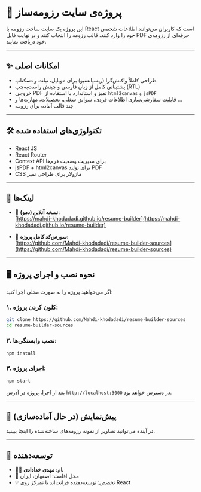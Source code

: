 # 💼 پروژه‌ی سایت رزومه‌ساز

این پروژه یک سایت ساخت رزومه با React است که کاربران می‌توانند اطلاعات شخصی خود را وارد کنند، قالب رزومه را انتخاب کنند و در نهایت فایل PDF حرفه‌ای از رزومه‌ی خود دریافت نمایند.

---

## ✨ امکانات اصلی

- طراحی کاملاً واکنش‌گرا (ریسپانسیو) برای موبایل، تبلت و دسکتاپ  
- پشتیبانی کامل از زبان فارسی و چینش راست‌به‌چپ (RTL)  
- خروجی PDF تمیز و استاندارد با استفاده از `html2canvas` و `jsPDF`  
- قابلیت سفارشی‌سازی اطلاعات فردی، سوابق شغلی، تحصیلات، مهارت‌ها و ...  
- چند قالب آماده برای رزومه  

---

## 🛠️ تکنولوژی‌های استفاده شده

- React JS  
- React Router  
- Context API برای مدیریت وضعیت فرم‌ها  
- jsPDF + html2canvas برای تولید PDF  
- CSS ماژولار برای طراحی تمیز  

---

## 🔗 لینک‌ها

- 🎯 **نسخه آنلاین (دمو):**  
  [https://mahdi-khodadadi.github.io/resume-builder](https://mahdi-khodadadi.github.io/resume-builder)

- 🧠 **سورس‌کد کامل پروژه:**  
  [https://github.com/Mahdi-khodadadi/resume-builder-sources](https://github.com/Mahdi-khodadadi/resume-builder-sources)

---

## 🖥️ نحوه نصب و اجرای پروژه

اگر می‌خواهید پروژه را به صورت محلی اجرا کنید:

### ۱. کلون کردن پروژه:
```bash
git clone https://github.com/Mahdi-khodadadi/resume-builder-sources
cd resume-builder-sources
```

### ۲. نصب وابستگی‌ها:
```bash
npm install
```

### ۳. اجرای پروژه:
```bash
npm start
```

بعد از اجرا، پروژه در آدرس `http://localhost:3000` در دسترس خواهد بود.

---

## 📸 پیش‌نمایش (در حال آماده‌سازی)

در آینده می‌توانید تصاویر از نمونه رزومه‌های ساخته‌شده را اینجا ببینید.

---

## 👤 توسعه‌دهنده

- 👨‍💻 نام: **مهدی خدادادی**  
- 📍 محل اقامت: اصفهان، ایران  
- 💡 تخصص: توسعه‌دهنده فرانت‌اند با تمرکز روی React  
